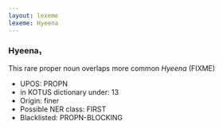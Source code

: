 ```yaml
---
layout: lexeme
lexeme: Hyeena
---
```


###  Hyeena₁

This rare proper noun overlaps more common *Hyeena* (FIXME)
* UPOS:  PROPN
* in KOTUS dictionary under:  13
* Origin:  finer
* Possible NER class:  FIRST
* Blacklisted:  PROPN-BLOCKING

